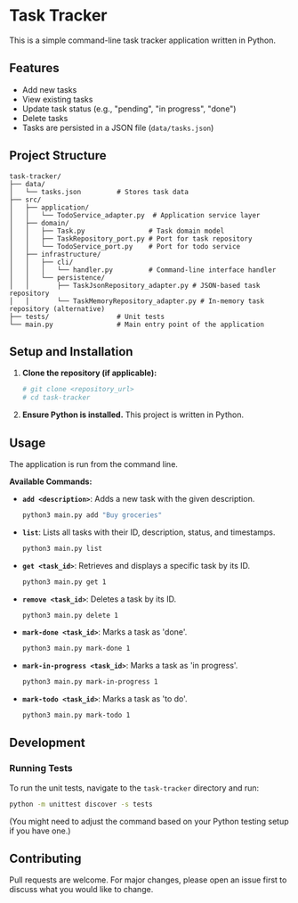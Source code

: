 # Task Tracker

This is a simple command-line task tracker application written in Python.

## Features

* Add new tasks
* View existing tasks
* Update task status (e.g., "pending", "in progress", "done")
* Delete tasks
* Tasks are persisted in a JSON file (`data/tasks.json`)

## Project Structure

```
task-tracker/
├── data/
│   └── tasks.json         # Stores task data
├── src/
│   ├── application/
│   │   └── TodoService_adapter.py  # Application service layer
│   ├── domain/
│   │   ├── Task.py                # Task domain model
│   │   ├── TaskRepository_port.py # Port for task repository
│   │   └── TodoService_port.py    # Port for todo service
│   ├── infrastructure/
│   │   ├── cli/
│   │   │   └── handler.py         # Command-line interface handler
│   │   └── persistence/
│   │       ├── TaskJsonRepository_adapter.py # JSON-based task repository
│   │       └── TaskMemoryRepository_adapter.py # In-memory task repository (alternative)
├── tests/                 # Unit tests
└── main.py                # Main entry point of the application
```

## Setup and Installation

1.  **Clone the repository (if applicable):**
    ```bash
    # git clone <repository_url>
    # cd task-tracker
    ```

2.  **Ensure Python is installed.** This project is written in Python.

## Usage

The application is run from the command line.

**Available Commands:**

*   **`add <description>`**: Adds a new task with the given description.
    ```bash
    python3 main.py add "Buy groceries"
    ```

*   **`list`**: Lists all tasks with their ID, description, status, and timestamps.
    ```bash
    python3 main.py list
    ```

*   **`get <task_id>`**: Retrieves and displays a specific task by its ID.
    ```bash
    python3 main.py get 1
    ```

*   **`remove <task_id>`**: Deletes a task by its ID.
    ```bash
    python3 main.py delete 1
    ```

*   **`mark-done <task_id>`**: Marks a task as 'done'.
    ```bash
    python3 main.py mark-done 1
    ```

*   **`mark-in-progress <task_id>`**: Marks a task as 'in progress'.
    ```bash
    python3 main.py mark-in-progress 1
    ```

*   **`mark-todo <task_id>`**: Marks a task as 'to do'.
    ```bash
    python3 main.py mark-todo 1
    ```

## Development

### Running Tests

To run the unit tests, navigate to the `task-tracker` directory and run:

```bash
python -m unittest discover -s tests
```

(You might need to adjust the command based on your Python testing setup if you have one.)

## Contributing

Pull requests are welcome. For major changes, please open an issue first to discuss what you would like to change.
